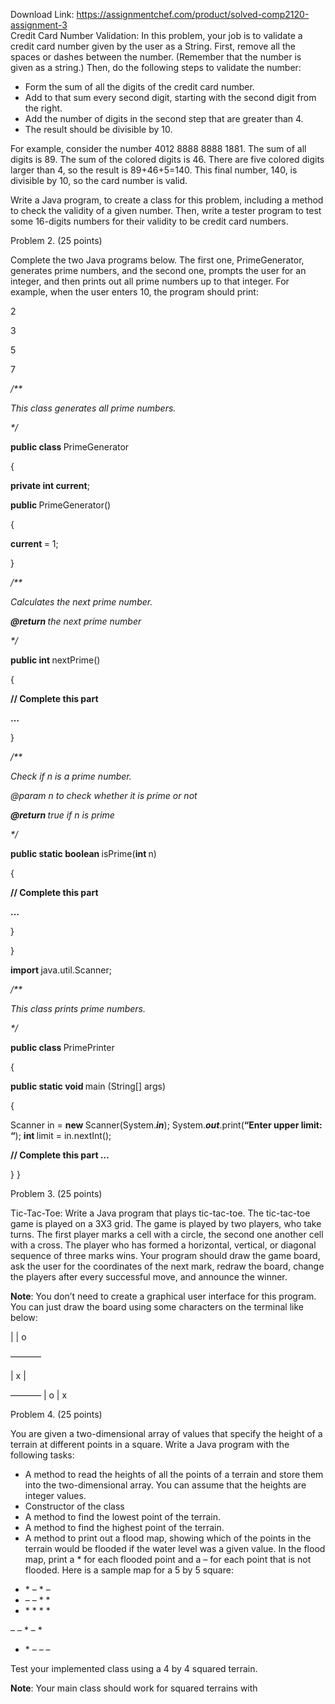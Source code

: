Download Link: https://assignmentchef.com/product/solved-comp2120-assignment-3
<br>
Credit Card Number Validation: In this problem, your job is to validate a credit card number given by the user as a String. First, remove all the spaces or dashes between the number. (Remember that the number is given as a string.) Then, do the following steps to validate the number:

<ul>

 <li>Form the sum of all the digits of the credit card number.</li>

 <li>Add to that sum every second digit, starting with the second digit from the right.</li>

 <li>Add the number of digits in the second step that are greater than 4.</li>

 <li>The result should be divisible by 10.</li>

</ul>

For example, consider the number 4012 8888 8888 1881. The sum of all digits is 89. The sum of the colored digits is 46. There are five colored digits larger than 4, so the result is 89+46+5=140. This final number, 140, is divisible by 10, so the card number is valid.

Write a Java program, to create a class for this problem, including a method to check the validity of a given number. Then, write a tester program to test some 16-digits numbers for their validity to be credit card numbers.







Problem 2.       (25 points)

Complete the two Java programs below. The first one, PrimeGenerator, generates prime numbers, and the second one, prompts the user for an integer, and then prints out all prime numbers up to that integer. For example, when the user enters 10, the program should print:

2

3

5

7




<em>/** </em>

<em>   This class generates all prime numbers. </em>

<em>*/ </em>

<strong>public class </strong>PrimeGenerator

{

<strong>private int </strong><strong>current</strong>;




<strong>public </strong>PrimeGenerator()

{

<strong>current </strong>= 1;

}

<em>/** </em>

<em>      Calculates the next prime number. </em>

<em>      <strong>@return </strong>the next prime number </em>

<em>   */ </em>

<em>   </em><strong>public int </strong>nextPrime()

{

<strong>     // Complete this part </strong>

<strong>     …</strong>

}




<em>/** </em>

<em>      Check if n is a prime number. </em>

<em>      @param n to check whether it is prime or not </em>

<em>      <strong>@return </strong>true if n is prime </em>

<em>   */ </em>

<strong>public static boolean </strong>isPrime(<strong>int </strong>n)

{

<strong>     // Complete this part </strong>

<strong>     …</strong>

}

}




<strong>import </strong>java.util.Scanner;




<em>/** </em>

<em>   This class prints prime numbers. </em>

<em>*/ </em>

<strong>public class </strong>PrimePrinter

{

<strong>public static void </strong>main (String[] args)

{

Scanner in = <strong>new </strong>Scanner(System.<strong><em>in</em></strong>);       System.<strong><em>out</em></strong>.print(<strong>“Enter upper limit: “</strong>);       <strong>int </strong>limit = in.nextInt();




<strong>      // Complete this part </strong><strong>      … </strong>




} }







Problem 3.       (25 points)

Tic-Tac-Toe: Write a Java program that plays tic-tac-toe. The tic-tac-toe game is played on a 3X3 grid. The game is played by two players, who take turns. The first player marks a cell with a circle, the second one another cell with a cross. The player who has formed a horizontal, vertical, or diagonal sequence of three marks wins. Your program should draw the game board, ask the user for the coordinates of the next mark, redraw the board, change the players after every successful move, and announce the winner.




<strong>Note</strong>: You don’t need to create a graphical user interface for this program. You can just draw the board using some characters on the terminal like below:




|      |  o

———–

|  x  |

———–     |  o  |  x







Problem 4.       (25 points)

You are given a two-dimensional array of values that specify the height of a terrain at different points in a square. Write a Java program with the following tasks:

<ul>

 <li>A method to read the heights of all the points of a terrain and store them into the two-dimensional array. You can assume that the heights are integer values.</li>

 <li>Constructor of the class</li>

 <li>A method to find the lowest point of the terrain.</li>

 <li>A method to find the highest point of the terrain.</li>

 <li>A method to print out a flood map, showing which of the points in the terrain would be flooded if the water level was a given value. In the flood map, print a * for each flooded point and a – for each point that is not flooded. Here is a sample map for a 5 by 5 square:</li>

</ul>




<ul>

 <li>* – * –</li>

 <li>– – * *</li>

 <li>* * * *</li>

</ul>

– – * – *

<ul>

 <li>* – – –</li>

</ul>

Test your implemented class using a 4 by 4 squared terrain.




<strong>Note</strong>: Your main class should work for squared terrains with